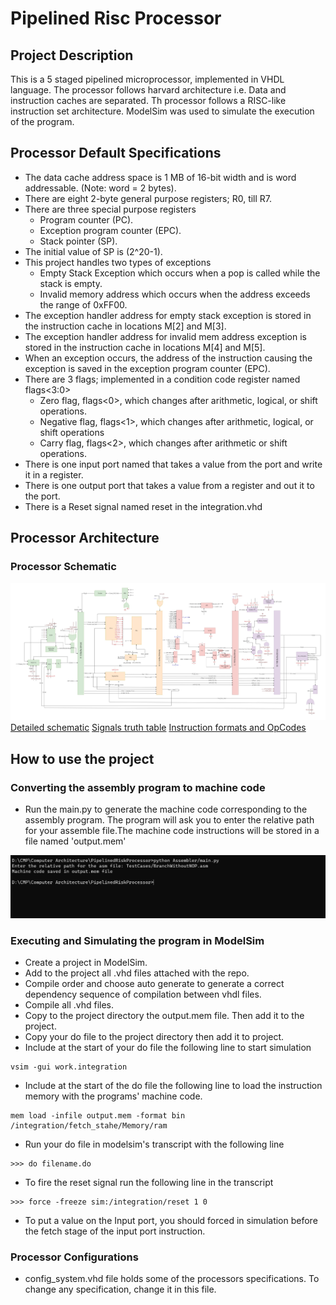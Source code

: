 # Pipelined Risc Processor

## Project Description

This is a 5 staged pipelined microprocessor, implemented in VHDL language.
The processor follows harvard architecture i.e. Data and instruction caches are separated.
Th processor follows a RISC-like instruction set architecture.
ModelSim was used to simulate the execution of the program.

## Processor Default Specifications

- The data cache address space is 1 MB of 16-bit width and is word addressable. (Note: word = 2 bytes).
- There are eight 2-byte general purpose registers; R0, till R7.
- There are three special purpose registers
  - Program counter (PC).
  - Exception program counter (EPC).
  - Stack pointer (SP).
- The initial value of SP is (2^20-1).
- This project handles two types of exceptions
  - Empty Stack Exception which occurs when a pop is called while the stack is empty.
  - Invalid memory address which occurs when the address exceeds the range of 0xFF00.
- The exception handler address for empty stack exception is stored in the instruction cache in locations M[2] and M[3].
- The exception handler address for invalid mem address exception is stored in the instruction cache in locations M[4] and M[5].
- When an exception occurs, the address of the instruction causing the exception is saved in the exception program counter (EPC).
- There are 3 flags; implemented in a condition code register named flags<3:0>
  - Zero flag, flags<0>, which changes after arithmetic, logical, or shift operations.
  - Negative flag, flags<1>, which changes after arithmetic, logical, or shift operations
  - Carry flag, flags<2>, which changes after arithmetic or shift operations.
- There is one input port named that takes a value from the port and write it in a register.
- There is one output port that takes a value from a register and out it to the port.
- There is a Reset signal named reset in the integration.vhd

## Processor Architecture

### Processor Schematic

![The schematic of the processor](images/Schematic.jpg)
[Detailed schematic](https://drive.google.com/file/d/1zuHKoJMy6AUCvIne_Lm-175phOYGpQu8/view)
[Signals truth table](https://docs.google.com/spreadsheets/d/1lr_N0lB1HSywKzcrYZ6tmSOCiAKztsoX7s7VOZc_qas/edit)
[Instruction formats and OpCodes](https://docs.google.com/document/d/1ouRm3oqg-eWnROHxTDpU_5tlnD7pdVMgx7yQYFhWJKY/edit)

## How to use the project

### Converting the assembly program to machine code

- Run the main.py to generate the machine code corresponding to the assembly program. The program will ask you to enter the relative path for your assemble file.The machine code instructions will be stored in a file named 'output.mem'

![How to use the assembler](images/assembler.png)

### Executing and Simulating the program in ModelSim

- Create a project in ModelSim.
- Add to the project all .vhd files attached with the repo.
- Compile order and choose auto generate to generate a correct dependency sequence of compilation between vhdl files.
- Compile all .vhd files.
- Copy to the project directory the output.mem file. Then add it to the project.
- Copy your do file to the project directory then add it to project.
- Include at the start of your do file the following line to start simulation

```
vsim -gui work.integration
```

- Include at the start of the do file the following line to load the instruction memory with the programs' machine code.

```
mem load -infile output.mem -format bin /integration/fetch_stahe/Memory/ram
```

- Run your do file in modelsim's transcript with the following line

```
>>> do filename.do
```

- To fire the reset signal run the following line in the transcript

```
>>> force -freeze sim:/integration/reset 1 0
```

- To put a value on the Input port, you should forced in simulation before the fetch stage of the input port instruction.

### Processor Configurations

- config_system.vhd file holds some of the processors specifications. To change any specification, change it in this file.
